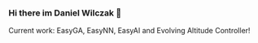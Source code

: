### Hi there im Daniel Wilczak 👋

Current work: EasyGA, EasyNN, EasyAI and Evolving Altitude Controller!


<!--
**danielwilczak101/danielwilczak101** is a ✨ _special_ ✨ repository because its `README.md` (this file) appears on your GitHub profile.
-->
